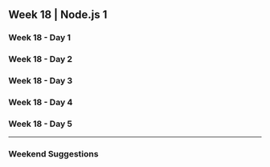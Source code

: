 ## Week 18 | Node.js 1

### Week 18 - Day 1

### Week 18 - Day 2

### Week 18 - Day 3

### Week 18 - Day 4

### Week 18 - Day 5

---

### Weekend Suggestions
